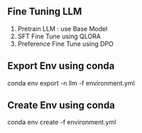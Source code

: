 ## Fine Tuning LLM

1. Pretrain LLM : use Base Model
2. SFT Fine Tune using QLORA
3. Preference Fine Tune using DPO


## Export Env using conda
conda env export -n llm -f environment.yml

## Create Env using conda
conda env create -f environment.yml


